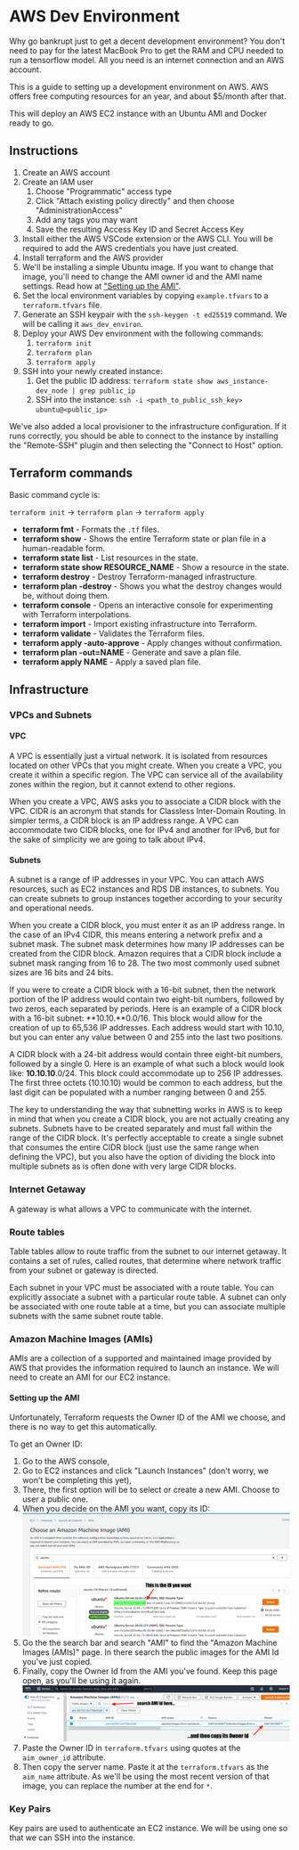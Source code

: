 # AWS Dev Environment

Why go bankrupt just to get a decent development environment? You don't need to pay for the latest MacBook Pro to get the RAM and CPU needed to run a tensorflow model. All you need is an internet connection and an AWS account.

This is a guide to setting up a development environment on AWS. AWS offers free computing resources for an year, and about $5/month after that.

This will deploy an AWS EC2 instance with an Ubuntu AMI and Docker ready to go.

## Instructions

1. Create an AWS account
2. Create an IAM user
   1. Choose "Programmatic" access type
   2. Click "Attach existing policy directly" and then choose "AdministrationAccess"
   3. Add any tags you may want
   4. Save the resulting Access Key ID and Secret Access Key
3. Install either the AWS VSCode extension or the AWS CLI. You will be required to add the AWS credentials you have just created.
4. Install terraform and the AWS provider
5. We'll be installing a simple Ubuntu image. If you want to change that image, you'll need to change the AMI owner id and the AMI name settings. Read how at ["Setting up the AMI"](#setting-up-the-ami).
6. Set the local environment variables by copying `example.tfvars` to a `terraform.tfvars` file.
7. Generate an SSH keypair with the `ssh-keygen -t ed25519` command. We will be calling it `aws_dev_environ`.
8. Deploy your AWS Dev environment with the following commands:
   1. `terraform init`
   2. `terraform plan`
   3. `terraform apply`
9. SSH into your newly created instance:
   1. Get the public ID address: `terraform state show aws_instance-dev_node | grep public_ip`
   2. SSH into the instance: `ssh -i <path_to_public_ssh_key> ubuntu@<public_ip>`

We've also added a local provisioner to the infrastructure configuration. If it runs correctly, you should be able to connect to the instance by installing the "Remote-SSH" plugin and then selecting the "Connect to Host" option.

## Terraform commands

Basic command cycle is:

`terraform init` -> `terraform plan` -> `terraform apply`

- **terraform fmt** - Formats the `.tf` files.
- **terraform show** - Shows the entire Terraform state or plan file in a human-readable
  form.
- **terraform state list** - List resources in the state.
- **terraform state show RESOURCE_NAME** - Show a resource in the state.
- **terraform destroy** - Destroy Terraform-managed infrastructure.
- **terraform plan -destroy** - Shows you what the destroy changes would be, without doing them.
- **terraform console** - Opens an interactive console for experimenting with Terraform interpolations.
- **terraform import** - Import existing infrastructure into Terraform.
- **terraform validate** - Validates the Terraform files.
- **terraform apply -auto-approve** - Apply changes without confirmation.
- **terraform plan -out=NAME** - Generate and save a plan file.
- **terraform apply NAME** - Apply a saved plan file.

## Infrastructure

### VPCs and Subnets

#### VPC

A VPC is essentially just a virtual network. It is isolated from resources located on other VPCs that you might create. When you create a VPC, you create it within a specific region. The VPC can service all of the availability zones within the region, but it cannot extend to other regions.

When you create a VPC, AWS asks you to associate a CIDR block with the VPC. CIDR is an acronym that stands for Classless Inter-Domain Routing. In simpler terms, a CIDR block is an IP address range. A VPC can accommodate two CIDR blocks, one for IPv4 and another for IPv6, but for the sake of simplicity we are going to talk about IPv4.

#### Subnets

A subnet is a range of IP addresses in your VPC. You can attach AWS resources, such as EC2 instances and RDS DB instances, to subnets. You can create subnets to group instances together according to your security and operational needs.

When you create a CIDR block, you must enter it as an IP address range. In the case of an IPv4 CIDR, this means entering a network prefix and a subnet mask. The subnet mask determines how many IP addresses can be created from the CIDR block. Amazon requires that a CIDR block include a subnet mask ranging from 16 to 28. The two most commonly used subnet sizes are 16 bits and 24 bits.

If you were to create a CIDR block with a 16-bit subnet, then the network portion of the IP address would contain two eight-bit numbers, followed by two zeros, each separated by periods. Here is an example of a CIDR block with a 16-bit subnet: **10.10.**0.0/16. This block would allow for the creation of up to 65,536 IP addresses. Each address would start with 10.10, but you can enter any value between 0 and 255 into the last two positions.

A CIDR block with a 24-bit address would contain three eight-bit numbers, followed by a single 0. Here is an example of what such a block would look like: **10.10.10**.0/24. This block could accommodate up to 256 IP addresses. The first three octets (10.10.10) would be common to each address, but the last digit can be populated with a number ranging between 0 and 255.

The key to understanding the way that subnetting works in AWS is to keep in mind that when you create a CIDR block, you are not actually creating any subnets. Subnets have to be created separately and must fall within the range of the CIDR block. It's perfectly acceptable to create a single subnet that consumes the entire CIDR block (just use the same range when defining the VPC), but you also have the option of dividing the block into multiple subnets as is often done with very large CIDR blocks.

### Internet Getaway

A gateway is what allows a VPC to communicate with the internet.

### Route tables

Table tables allow to route traffic from the subnet to our internet getaway. It contains a set of rules, called routes, that determine where network traffic from your subnet or gateway is directed.

Each subnet in your VPC must be associated with a route table. You can explicitly associate a subnet with a particular route table. A subnet can only be associated with one route table at a time, but you can associate multiple subnets with the same subnet route table.

### Amazon Machine Images (AMIs)

AMIs are a collection of a supported and maintained image provided by AWS that provides the information required to launch an instance. We will need to create an AMI for our EC2 instance.

#### Setting up the AMI

Unfortunately, Terraform requests the Owner ID of the AMI we choose, and there is no way to get this automatically.

To get an Owner ID:

1. Go to the AWS console,
2. Go to EC2 instances and click "Launch Instances" (don't worry, we won't be completing this yet),
3. There, the first option will be to select or create a new AMI. Choose to user a public one.
4. When you decide on the AMI you want, copy its ID:
![Copying the AMI Id](./images/2022-08-29-11-08-55.png)
5. Go the the search bar and search "AMI" to find the "Amazon Machine Images (AMIs)" page. In there search the public images for the AMI Id you've just copied.
6. Finally, copy the Owner Id from the AMI you've found. Keep this page open, as you'll be using it again.
![Finding the AMI's Owner Id](./images/2022-08-29-11-04-39.png)
7. Paste the Owner ID in `terraform.tfvars` using quotes at the `aim_owner_id` attribute.
8. Then copy the server name. Paste it at the `terraform.tfvars` as the `aim_name` attribute. As we'll be using the most recent version of that image, you can replace the number at the end for `*`.

### Key Pairs

Key pairs are used to authenticate an EC2 instance. We will be using one so that we can SSH into the instance.
